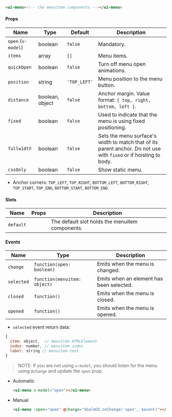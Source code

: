```html
<ui-menu><!-- the menuitem components --></ui-menu>
```

#### Props

| Name               | Type            | Default      | Description                                                                                                       |
| ------------------ | --------------- | ------------ | ----------------------------------------------------------------------------------------------------------------- |
| `open` (`v-model`) | boolean         | `false`      | Mandatory.                                                                                                        |
| `items`            | array           | `[]`         | Menu items.                                                                                                       |
| `quickOpen`        | boolean         | `false`      | Turn off menu open animations.                                                                                    |
| `position`         | string          | `'TOP_LEFT'` | Menu position to the menu button.                                                                                 |
| `distance`         | boolean, object | `false`      | Anchor margin. Value format: `{ top, right, bottom, left }`.                                                      |
| `fixed`            | boolean         | `false`      | Used to indicate that the menu is using fixed positioning.                                                        |
| `fullwidth`        | boolean         | `false`      | Sets the menu surface's width to match that of its parent anchor. Do not use with `fixed` or if hoisting to body. |
| `cssOnly`          | boolean         | `false`      | Show static menu.                                                                                                 |

- Anchor corners: `TOP_LEFT`, `TOP_RIGHT`, `BOTTOM_LEFT`, `BOTTOM_RIGHT`, `TOP_START`, `TOP_END`, `BOTTOM_START`, `BOTTOM_END`.

#### Slots

| Name      | Props | Description                                     |
| --------- | ----- | ----------------------------------------------- |
| `default` |       | The default slot holds the menuitem components. |

#### Events

| Name       | Type                         | Description                              |
| ---------- | ---------------------------- | ---------------------------------------- |
| `change`   | `function(open: boolean)`    | Emits when the menu is changed.          |
| `selected` | `function(menuitem: object)` | Emits when an element has been selected. |
| `closed`   | `function()`                 | Emits when the menu is closed.           |
| `opened`   | `function()`                 | Emits when the menu is opened.           |

- `selected` event return data:

```js
{
  item: object,  // menuitem HTMLElement
  index: number, // menuitem index
  label: string // menuitem text
}
```

> NOTE: If you are not using `v-model`, you should listen for the menu using `@change` and update the `open` prop.

- Automatic
  ```html
  <ui-menu v-model="open"></ui-menu>
  ```
- Manual
  ```html
  <ui-menu :open="open" @change="$balmUI.onChange('open', $event)"></ui-menu>
  ```
